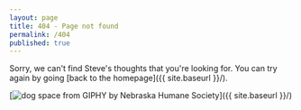 ```yaml
---
layout: page
title: 404 - Page not found
permalink: /404
published: true
---
```


Sorry, we can't find Steve's thoughts that you're looking for. You can try again by going [back to the homepage]({{ site.baseurl }}/).

[<img src="https://media.giphy.com/media/jkZtSdwKOx05BOlapR/giphy.gif" alt="dog space from GIPHY by Nebraska Humane Society" style="text-align:center" />]({{ site.baseurl }}/)
